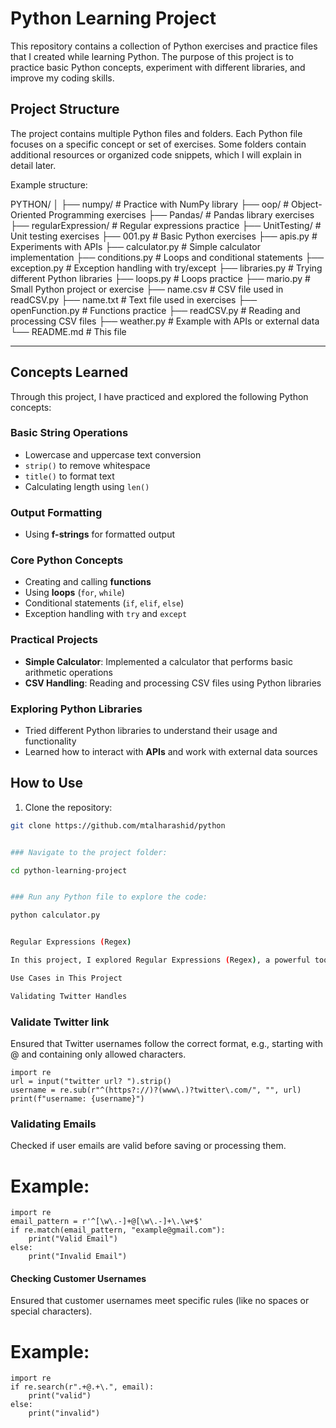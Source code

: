 # Python Learning Project

This repository contains a collection of Python exercises and practice files that I created while learning Python. The purpose of this project is to practice basic Python concepts, experiment with different libraries, and improve 
my coding skills.

## Project Structure

The project contains multiple Python files and folders. Each Python file focuses on a specific concept or set of exercises. Some folders contain additional resources or organized code snippets, which I will explain in detail later.

Example structure:

PYTHON/
│
├── numpy/ # Practice with NumPy library
├── oop/ # Object-Oriented Programming exercises
├── Pandas/ # Pandas library exercises
├── regularExpression/ # Regular expressions practice
├── UnitTesting/ # Unit testing exercises
├── 001.py # Basic Python exercises
├── apis.py # Experiments with APIs
├── calculator.py # Simple calculator implementation
├── conditions.py # Loops and conditional statements
├── exception.py # Exception handling with try/except
├── libraries.py # Trying different Python libraries
├── loops.py # Loops practice
├── mario.py # Small Python project or exercise
├── name.csv # CSV file used in readCSV.py
├── name.txt # Text file used in exercises
├── openFunction.py # Functions practice
├── readCSV.py # Reading and processing CSV files
├── weather.py # Example with APIs or external data
└── README.md # This file


---

## Concepts Learned

Through this project, I have practiced and explored the following Python concepts:

### Basic String Operations
- Lowercase and uppercase text conversion
- `strip()` to remove whitespace
- `title()` to format text
- Calculating length using `len()`

### Output Formatting
- Using **f-strings** for formatted output

### Core Python Concepts
- Creating and calling **functions**
- Using **loops** (`for`, `while`)
- Conditional statements (`if`, `elif`, `else`)
- Exception handling with `try` and `except`

### Practical Projects
- **Simple Calculator**: Implemented a calculator that performs basic arithmetic operations
- **CSV Handling**: Reading and processing CSV files using Python libraries

### Exploring Python Libraries
- Tried different Python libraries to understand their usage and functionality
- Learned how to interact with **APIs** and work with external data sources

## How to Use

1. Clone the repository:

```bash
git clone https://github.com/mtalharashid/python


### Navigate to the project folder:

cd python-learning-project


### Run any Python file to explore the code:

python calculator.py


Regular Expressions (Regex)

In this project, I explored Regular Expressions (Regex), a powerful tool for pattern matching in strings. Regex helps to validate, search, and manipulate text in Python.

Use Cases in This Project

Validating Twitter Handles
```
### Validate Twitter link
Ensured that Twitter usernames follow the correct format, e.g., starting with @ and containing only allowed characters.

```
import re
url = input("twitter url? ").strip()
username = re.sub(r"^(https?://)?(www\.)?twitter\.com/", "", url)
print(f"username: {username}")

```

### Validating Emails
Checked if user emails are valid before saving or processing them.

# Example:
```
import re
email_pattern = r'^[\w\.-]+@[\w\.-]+\.\w+$'
if re.match(email_pattern, "example@gmail.com"):
    print("Valid Email")
else:
    print("Invalid Email")
```

#### Checking Customer Usernames

 Ensured that customer usernames meet specific rules (like no spaces or special characters).

# Example:
```
import re
if re.search(r".+@.+\.", email):
    print("valid")
else:
    print("invalid")
```